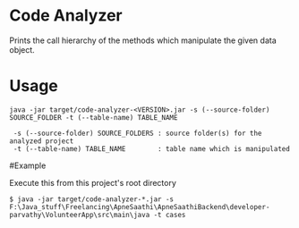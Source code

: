 # Code Analyzer

Prints the call hierarchy of the methods which manipulate the given data object.

# Usage

```
java -jar target/code-analyzer-<VERSION>.jar -s (--source-folder) SOURCE_FOLDER -t (--table-name) TABLE_NAME

 -s (--source-folder) SOURCE_FOLDERS : source folder(s) for the analyzed project
 -t (--table-name) TABLE_NAME        : table name which is manipulated
```

#Example

Execute this from this project's root directory

```
$ java -jar target/code-analyzer-*.jar -s F:\Java_stuff\Freelancing\ApneSaathi\ApneSaathiBackend\developer-parvathy\VolunteerApp\src\main\java -t cases
```
